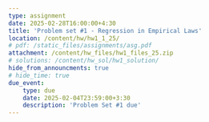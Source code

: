 ```yaml
---
type: assignment
date: 2025-02-28T16:00:00+4:30
title: 'Problem set #1 - Regression in Empirical Laws'
location: /content/hw/hw1_1_25/
# pdf: /static_files/assignments/asg.pdf
attachment: /content/hw_files/hw1_files_25.zip
# solutions: /content/hw_sol/hw1_solution/
hide_from_announcments: true 
# hide_time: true 
due_event: 
    type: due
    date: 2025-02-04T23:59:00+3:30
    description: 'Problem Set #1 due'
---
```


